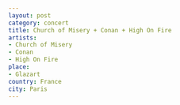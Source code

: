```yaml
---
layout: post
category: concert
title: Church of Misery + Conan + High On Fire
artists: 
- Church of Misery
- Conan
- High On Fire
place: 
- Glazart
country: France
city: Paris
---
```


